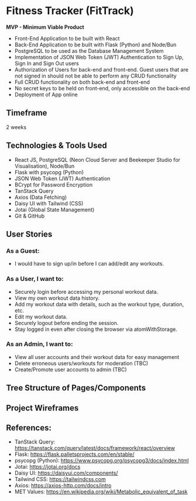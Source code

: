 # Fitness Tracker (FitTrack)

**MVP - Minimum Viable Product**

- Front-End Application to be built with React
- Back-End Application to be built with Flask (Python) and Node/Bun
- PostgreSQL to be used as the Database Management System
- Implementation of JSON Web Token (JWT) Authentication to Sign Up, Sign In and Sign Out users
- Authorization of Users for back-end and front-end. Guest users that are not signed in should not be able to perform any CRUD functionality
- Full CRUD functionality on both back-end and front-end
- No secret keys to be held on front-end, only accessible on the back-end
- Deployment of App online

## Timeframe

2 weeks

## Technologies & Tools Used

- React JS, PostgreSQL (Neon Cloud Server and Beekeeper Studio for Visualisation), Node/Bun
- Flask with psycopg (Python)
- JSON Web Token (JWT) Authentication
- BCrypt for Password Encryption
- TanStack Query
- Axios (Data Fetching)
- Daisy UI with Tailwind (CSS)
- Jotai (Global State Management)
- Git & GitHub

## User Stories

### As a Guest:
- I would have to sign up/in before I can add/edit any workouts.

### As a User, I want to:
- Securely login before accessing my personal workout data.
- View my own workout data history.
- Add my workout data with details, such as the workout type, duration, etc.
- Edit my workout data.
- Securely logout before ending the session.
- Stay logged in even after closing the browser via atomWithStorage.

### As an Admin, I want to:
- View all user accounts and their workout data for easy management
- Delete erroneous users/workouts for moderation (TBC)
- Create/Promote user accounts to admin (TBC)

## Tree Structure of Pages/Components

## Project Wireframes

## References:
- TanStack Query: https://tanstack.com/query/latest/docs/framework/react/overview
- Flask: https://flask.palletsprojects.com/en/stable/
- psycopg (Python): https://www.psycopg.org/psycopg3/docs/index.html
- Jotai: https://jotai.org/docs
- Daisy UI: https://daisyui.com/components/
- Tailwind CSS: https://tailwindcss.com
- Axios: https://axios-http.com/docs/intro
- MET Values: https://en.wikipedia.org/wiki/Metabolic_equivalent_of_task